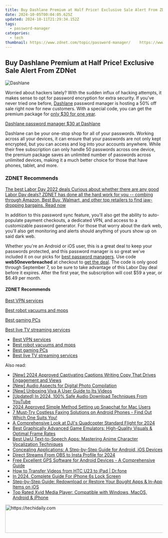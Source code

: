 ```yaml
---
title: Buy Dashlane Premium at Half Price! Exclusive Sale Alert From ZDNet
date: 2024-10-05T00:04:05.625Z
updated: 2024-10-11T21:29:34.152Z
tags:
  - password-manager
categories:
  - tech
thumbnail: https://www.zdnet.com/topic/password-manager/    https://www.zdnet.com/a/img/resize/1c241cf17899075b1ac33cf926995149f2e192ac/2022/02/04/9b937f58-f900-4809-83e3-65a4de7afaf2/zd-dashlane.jpg?width=170&height=128&fit=crop&auto=webp
---
```


## Buy Dashlane Premium at Half Price! Exclusive Sale Alert From ZDNet

![Dashlane](https://www.zdnet.com/a/img/resize/2ea30ddc70bb6b88be0f9e40dc2b9b914348a4b5/2022/09/02/854a469d-dac9-4699-97ad-8d35781eece3/dashlane.jpg?auto=webp&width=1280)

Worried about hackers lately? With the sudden influx of hacking attempts, it makes sense to opt for password encryption for extra security. If you've never tried one before, [Dashlane](https://www.jdoqocy.com/click-9041660-12420605-1683322396000?sid=zd-%5F%5FCOM%5FCLICK%5FID%5F%5F-dtp) password manager is hosting a 50% off sale right now for new customers. With a special code, you can get the premium package for [only $30 for one year](https://www.jdoqocy.com/click-9041660-12420605-1683322396000?sid=zd-%5F%5FCOM%5FCLICK%5FID%5F%5F-dtp).

[Dashlane password manager $30 at Dashlane](https://www.jdoqocy.com/click-9041660-12420605-1683322396000?sid=zd-%5F%5FCOM%5FCLICK%5FID%5F%5F-dtp)

Dashlane can be your one-stop shop for all of your passwords. Working across all your devices, it can ensure that your passwords are not only kept encrypted, but you can access and log into your accounts anywhere. While their free subscription can only handle 50 passwords across one device, the premium package saves an unlimited number of passwords across unlimited devices, making it a much better choice for those that have phones, tablet, and more.

### **ZDNET** Recommends

[The best Labor Day 2022 deals Curious about whether there are any good Labor Day deals? ZDNET has done all the hard work for you -- combing through Amazon, Best Buy, Walmart, and other top retailers to find jaw-dropping bargains.  Read now](https://www.zdnet.com/collection/labor-day/)

In addition to this password sync feature, you'll also get the ability to auto-populate payment checkouts, a dedicated VPN, and access to a customizable password generator. For those that worry about the dark web, you'll also get monitoring and alerts should anything of yours show up on said dark web. 

Whether you're an Android or iOS user, this is a great deal to keep your passwords protected, and this password manager is so great we've included it on our picks for [best password managers](https://www.zdnet.com/article/best-password-manager/). Use code **web50neverbreached** at checkout to [get the deal](https://www.jdoqocy.com/click-9041660-12420605-1683322396000?sid=zd-%5F%5FCOM%5FCLICK%5FID%5F%5F-dtp). The code is only good through September 7, so be sure to take advantage of this Labor Day deal before it expires. After the first year, the subscription will cost $59 a year, or $6.49 per month.

#### **ZDNET** Recommends

[Best VPN services](https://www.zdnet.com/article/best-vpn/ "Best VPN services")

[Best robot vacuums and mops](https://www.zdnet.com/article/best-robot-vacuum-mop/ "Best robot vacuums and mops")

[Best gaming PCs](https://www.zdnet.com/article/best-gaming-pc/ "Best gaming PCs")

[Best live TV streaming services](https://www.zdnet.com/article/best-live-tv-streaming-service/ "Best live TV streaming services")

* [Best VPN services](https://www.zdnet.com/article/best-vpn/ "Best VPN services")
* [Best robot vacuums and mops](https://www.zdnet.com/article/best-robot-vacuum-mop/ "Best robot vacuums and mops")
* [Best gaming PCs](https://www.zdnet.com/article/best-gaming-pc/ "Best gaming PCs")
* [Best live TV streaming services](https://www.zdnet.com/article/best-live-tv-streaming-service/ "Best live TV streaming services")

<ins class="adsbygoogle"
     style="display:block"
     data-ad-format="autorelaxed"
     data-ad-client="ca-pub-7571918770474297"
     data-ad-slot="1223367746"></ins>

<ins class="adsbygoogle"
     style="display:block"
     data-ad-client="ca-pub-7571918770474297"
     data-ad-slot="8358498916"
     data-ad-format="auto"
     data-full-width-responsive="true"></ins>

<span class="atpl-alsoreadstyle">Also read:</span>
<div><ul>
<li><a href="https://facebook-record-videos.techidaily.com/new-2024-approved-captivating-captions-writing-copy-that-drives-engagement-and-views/"><u>[New] 2024 Approved Captivating Captions Writing Copy That Drives Engagement and Views</u></a></li>
<li><a href="https://extra-information.techidaily.com/new-audio-aspects-for-digital-photo-compilation/"><u>[New] Audio Aspects for Digital Photo Compilation</u></a></li>
<li><a href="https://fox-http.techidaily.com/new-unboxing-viva-a-user-guide-to-its-videos/"><u>[New] Unboxing Viva A User Guide to Its Videos</u></a></li>
<li><a href="https://facebook-video-footage.techidaily.com/updated-in-2024-100-safe-audio-download-techniques-from-youtube/"><u>[Updated] In 2024, 100% Safe Audio Download Techniques From YouTube</u></a></li>
<li><a href="https://snapchat-videos.techidaily.com/2024-approved-simple-method-setting-up-snapchat-for-mac-users/"><u>2024 Approved Simple Method Setting up Snapchat for Mac Users</u></a></li>
<li><a href="https://app-tips.techidaily.com/1723620191219-7-must-try-costless-faxing-solutions-on-android-phones-find-out-which-one-suits-you/"><u>7 Must-Try Costless Faxing Solutions on Android Phones - Find Out Which One Suits You!</u></a></li>
<li><a href="https://fox-access.techidaily.com/a-comprehensive-look-at-djis-quadcopter-standard-flight-for-2024/"><u>A Comprehensive Look at DJI's Quadcopter Standard Flight for 2024</u></a></li>
<li><a href="https://app-tips.techidaily.com/best-graphically-advanced-game-emulators-high-quality-visuals-and-optimal-frame-rates/"><u>Best Graphically Advanced Game Emulators: High-Quality Visuals & Optimal Frame Rates</u></a></li>
<li><a href="https://app-tips.techidaily.com/best-uwu-text-to-speech-apps-mastering-anime-character-vocalization-techniques/"><u>Best UwU Text-to-Speech Apps: Mastering Anime Character Vocalization Techniques</u></a></li>
<li><a href="https://app-tips.techidaily.com/concealing-applications-a-step-by-step-guide-for-android-ios-devices/"><u>Concealing Applications: A Step-by-Step Guide for Android, iOS Devices</u></a></li>
<li><a href="https://digital-screen-recording.techidaily.com/direct-streams-from-obs-to-insta-profile-for-2024/"><u>Direct Streams From OBS to Insta Profile for 2024</u></a></li>
<li><a href="https://app-tips.techidaily.com/free-excellent-gps-software-for-android-devices-a-comprehensive-guide/"><u>Free Excellent GPS Software for Android Devices - A Comprehensive Guide</u></a></li>
<li><a href="https://android-transfer.techidaily.com/how-to-transfer-videos-from-htc-u23-to-ipad-drfone-by-drfone-transfer-from-android-transfer-from-android/"><u>How to Transfer Videos from HTC U23 to iPad | Dr.fone</u></a></li>
<li><a href="https://ios-unlock.techidaily.com/in-2024-complete-guide-for-iphone-6s-lock-screen-by-drfone-ios/"><u>In 2024, Complete Guide For iPhone 6s Lock Screen</u></a></li>
<li><a href="https://app-tips.techidaily.com/step-by-step-guide-redownload-or-restore-your-bought-apps-and-in-app-items-on-ios/"><u>Step-by-Step Guide: Redownload or Restore Your Bought Apps & In-App Items on iOS</u></a></li>
<li><a href="https://app-tips.techidaily.com/top-rated-xvid-media-player-compatible-with-windows-macos-android-and-iphone/"><u>Top Rated Xvid Media Player: Compatible with Windows, MacOS, Android & iPhone</u></a></li>
</ul></div>

<!-- affiliate ads begin -->
<a href="https://ephamedtechinc.pxf.io/c/5597632/2123508/26400" target="_top" id="2123508">
  <img src="//a.impactradius-go.com/display-ad/26400-2123508" border="0" alt="https://techidaily.com" width="728" height="90"/>
</a>
<img height="0" width="0" src="https://ephamedtechinc.pxf.io/i/5597632/2123508/26400" style="position:absolute;visibility:hidden;" border="0" />
<!-- affiliate ads end -->

